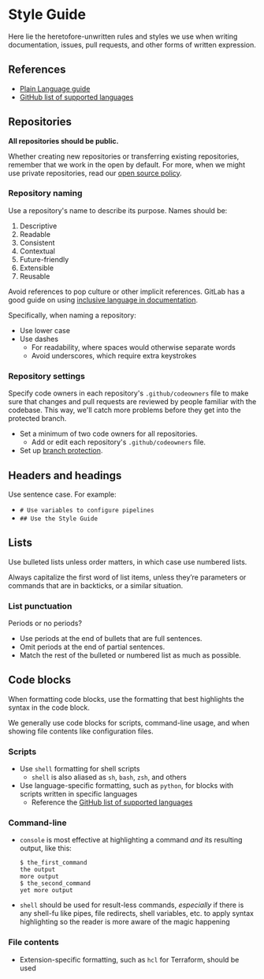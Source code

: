 # Style Guide #

Here lie the heretofore-unwritten rules and styles we use when writing
documentation, issues, pull requests, and other forms of written expression.

## References ##

- [Plain Language guide](https://www.plainlanguage.gov/guidelines/)
- [GitHub list of supported languages](https://github.com/github/linguist/blob/master/lib/linguist/languages.yml)

## Repositories ##

**All repositories should be public.**

Whether creating new repositories or transferring existing repositories,
remember that we work in the open by default. For more, when we might use
private repositories, read our [open source policy](https://github.com/cisagov/development-guide/tree/develop/open-source-policy).

### Repository naming ###

Use a repository's name to describe its purpose. Names should be:

1. Descriptive
1. Readable
1. Consistent
1. Contextual
1. Future-friendly
1. Extensible
1. Reusable

Avoid references to pop culture or other implicit references. GitLab has a
good guide on using [inclusive language in documentation](https://docs.gitlab.com/ee/development/documentation/styleguide/#inclusive-language).

Specifically, when naming a repository:

- Use lower case
- Use dashes
  - For readability, where spaces would otherwise separate words
  - Avoid underscores, which require extra keystrokes

### Repository settings ###

Specify code owners in each repository's `.github/codeowners` file to make
sure that changes and pull requests are reviewed by people familiar with
the codebase. This way, we'll catch more problems before they get into the
protected branch.

- Set a minimum of two code owners for all repositories.
  - Add or edit each repository's `.github/codeowners` file.
- Set up [branch protection](project_setup/branch-protection.md).

## Headers and headings ##

Use sentence case. For example:

- `# Use variables to configure pipelines`
- `## Use the Style Guide`

## Lists ##

Use bulleted lists unless order matters, in which case use numbered lists.

Always capitalize the first word of list items, unless they’re parameters or
commands that are in backticks, or a similar situation.

### List punctuation ###

Periods or no periods?

- Use periods at the end of bullets that are full sentences.
- Omit periods at the end of partial sentences.
- Match the rest of the bulleted or numbered list as much as possible.

## Code blocks ##

When formatting code blocks, use the formatting that best highlights the
syntax in the code block.

We generally use code blocks for scripts, command-line usage, and when showing
file contents like configuration files.

### Scripts ###

- Use `shell` formatting for shell scripts
  - `shell` is also aliased as `sh`, `bash`, `zsh`, and others
- Use language-specific formatting, such as `python`, for blocks with scripts
written in specific languages
  - Reference the [GitHub list of supported languages](https://github.com/github/linguist/blob/master/lib/linguist/languages.yml)

### Command-line ###

- `console` is most effective at highlighting a command _and_ its resulting
output, like this:

    ```console
    $ the_first_command
    the output
    more output
    $ the_second_command
    yet more output
    ```

- `shell` should be used for result-less commands, _especially_ if
there is any shell-fu like pipes, file redirects, shell variables, etc. to
apply syntax highlighting so the reader is more aware of the magic happening

### File contents ###

- Extension-specific formatting, such as `hcl` for Terraform, should be used

